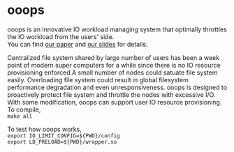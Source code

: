 # ooops
ooops is an innovative IO workload managing system that optimally throttles the IO workload from the users' side. <br>
You can find [our paper](https://github.com/TACC/ooops/raw/master/OOOPS_2018.pdf) and [our slides](https://github.com/TACC/ooops/raw/master/OOOPS_HUST_2018_final.pdf) for details.

Centralized file system shared by large number of users has been a week point of modern super computers for a while since there is no IO resource provisioning enforced.A small number of nodes could satuate file system easily. Overloading file system could result in global filesystem performance degradation and even unresponsiveness. ooops is designed to proactively protect file system and throttle the nodes with excessive I/O. With some modification, ooops can support user IO resource provisioning.  
To compile,<br> 
`make all`<br>

To test how ooops works, <br>
`export IO_LIMIT_CONFIG=${PWD}/config` <br>
`export LD_PRELOAD=${PWD}/wrapper.so` <br>

